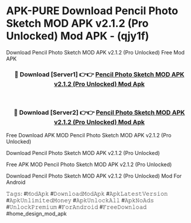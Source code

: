 # APK-PURE Download Pencil Photo Sketch MOD APK v2.1.2 (Pro Unlocked) Mod APK - (qjy1f)
Download Pencil Photo Sketch MOD APK v2.1.2 (Pro Unlocked) Free Mod APK

<div align="center">
<h3>🔴 Download [Server1] 👉👉 <a href="https://apk-comot.site?title=Pencil_Photo_Sketch_MOD_APK_v2.1.2_(Pro_Unlocked)">Pencil Photo Sketch MOD APK v2.1.2 (Pro Unlocked) Mod Apk</a></h3><br>

<h3>🔴 Download [Server2] 👉👉 <a href="https://apk-comot.site?title=Pencil_Photo_Sketch_MOD_APK_v2.1.2_(Pro_Unlocked)">Pencil Photo Sketch MOD APK v2.1.2 (Pro Unlocked) Mod Apk</a></h3>
</div>


Free Download APK MOD Pencil Photo Sketch MOD APK v2.1.2 (Pro Unlocked)

Download Pencil Photo Sketch MOD APK v2.1.2 (Pro Unlocked) 

Free APK MOD Pencil Photo Sketch MOD APK v2.1.2 (Pro Unlocked) 

Download Pencil Photo Sketch MOD APK v2.1.2 (Pro Unlocked) Mod For Android

𝚃𝚊𝚐𝚜: #𝙼𝚘𝚍𝙰𝚙𝚔 #𝙳𝚘𝚠𝚗𝚕𝚘𝚊𝚍𝙼𝚘𝚍𝙰𝚙𝚔 #𝙰𝚙𝚔𝙻𝚊𝚝𝚎𝚜𝚝𝚅𝚎𝚛𝚜𝚒𝚘𝚗 #𝙰𝚙𝚔𝚄𝚗𝚕𝚒𝚖𝚒𝚝𝚎𝚍𝙼𝚘𝚗𝚎𝚢 #𝙰𝚙𝚔𝚄𝚗𝚕𝚘𝚌𝚔𝙰𝚕𝚕 #𝙰𝚙𝚔𝙽𝚘𝙰𝚍𝚜 #𝚄𝚗𝚕𝚘𝚌𝚔𝙿𝚛𝚎𝚖𝚒𝚞𝚖 #𝙵𝚘𝚛𝙰𝚗𝚍𝚛𝚘𝚒𝚍 #𝙵𝚛𝚎𝚎𝙳𝚘𝚠𝚗𝚕𝚘𝚊𝚍 #home_design_mod_apk